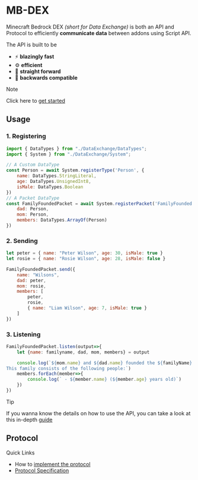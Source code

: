 # MB-DEX
Minecraft Bedrock DEX _(short for Data Exchange)_ is both an API and Protocol
to efficiently **communicate data** between addons using Script API.

The API is built to be
- ⚡ **blazingly fast**
- ⚙️ **efficient**
- 🧠 **straight forward**
- 🔁 **backwards compatible**

> [!NOTE]
> Click here to [get started](https://github.com/CreepycreeperMw/DataExchange/blob/main/docs/gettingstarted.md#getting-started)

## Usage
### 1. Registering
```js
import { DataTypes } from "./DataExchange/DataTypes";
import { System } from "./DataExchange/System";

// A Custom DataType
const Person = await System.registerType('Person', {
    name: DataTypes.StringLiteral,
    age: DataTypes.UnsignedInt8,
    isMale: DataTypes.Boolean
})
// A Packet DataType
const FamilyFoundedPacket = await System.registerPacket('FamilyFounded', {
    dad: Person,
    mom: Person,
    members: DataTypes.ArrayOf(Person)
})
```
### 2. Sending
```js
let peter = { name: "Peter Wilson", age: 30, isMale: true }
let rosie = { name: "Rosie Wilson", age: 28, isMale: false }

FamilyFoundedPacket.send({
    name: "Wilsons",
    dad: peter,
    mom: rosie,
    members: [
        peter,
        rosie,
        { name: "Liam Wilson", age: 7, isMale: true }
    ]
})
```
### 3. Listening
```js
FamilyFoundedPacket.listen(output=>{
    let {name: familyname, dad, mom, members} = output

    console.log(`${mom.name} and ${dad.name} founded the ${familyName} Family together.
This family consists of the following people:`)
    members.forEach(member=>{
        console.log(` - ${member.name} (${member.age} years old)`)
    })
})
```
> [!TIP]
> If you wanna know the details on how to use the API, you can take a look at this in-depth [guide](https://github.com/CreepycreeperMw/DataExchange/blob/main/docs/gettingstarted.md#api)
## Protocol
Quick Links
- How to [implement the protocol](https://github.com/CreepycreeperMw/DataExchange/blob/main/docs/gettingstarted.md#Protocol)
- [Protocol Specification](https://github.com/CreepycreeperMw/DataExchange/blob/main/docs/specifications.md)